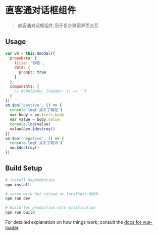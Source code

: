 # 直客通对话框组件

> 直客通对话框组件,用于复杂弹窗界面交互

## Usage

```javascript
var vm = this.$modal({
  propsData: {
    title: '标题',
    data: {
      prompt: true
    }
  },
  components: {
    // ModalBody: {render: () => ''}
  }
})
vm.$on('postive', () => {
  console.log('点击了确定')
  var body = vm.$refs.body
  var value = body.value
  console.log(value)
  value&&vm.$destroy()
})
vm.$on('negative', () => {
  console.log('点击了取消')
  vm.$destroy()
})
```

## Build Setup

``` bash
# install dependencies
npm install

# serve with hot reload at localhost:8080
npm run dev

# build for production with minification
npm run build
```

For detailed explanation on how things work, consult the [docs for vue-loader](http://vuejs.github.io/vue-loader).
